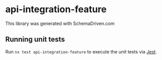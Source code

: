 
# api-integration-feature

This library was generated with SchemaDriven.com

## Running unit tests

Run `nx test api-integration-feature` to execute the unit tests via [Jest](https://jestjs.io).


